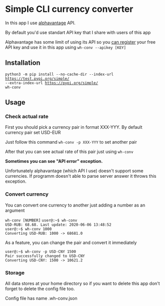<h1>Simple CLI currency converter</h1>
<p>In this app I use <a href="https://www.alphavantage.co/">alphavantage</a> API.</p>
<p>By default you'd use standart API key that I share with users of this app</p>
<p>Alphavantage has some limit of using its API so you <a href="https://www.alphavantage.co/support/#api-key">can register</a> your free API key and use it in this app using <code>wh-conv --apikey [KEY]</code></p>

<h2>Installation</h2>

<code>python3 -m pip install --no-cache-dir --index-url https://test.pypi.org/simple/ --extra-index-url https://pypi.org/simple/ wh-conv</code>

<h2>Usage</h2>

<h3>Check actual rate</h3>
<p>First you should pick a currency pair in format XXX-YYY. By default currency pair set USD-EUR</p>
<p>Just follow this command <code>wh-conv -p XXX-YYY</code> to set another pair</p>
<p>After that you can see actual rate of this pair just using <code>wh-conv</code></p>
<p><strong>Sometimes you can see "API error" exception.</strong></p>
<p>Unfortunately alphavantage (which API I use) doesn't support some currencies. If programm
doesn't able to parse server answer it throws this exception.</p>

<h3>Convert currency</h3>

<p>You can convert one currency to another just adding a number as an argument</p>
<code>wh-conv [NUMBER]</code>
<code>user@:~$ wh-conv
USD-RUB: 68.68. Last update: 2020-06-06 13:48:52
user@:~$ wh-conv 1000
Converting USD-RUB: 1000 -> 68681.0</code>

<p>As a feature, you can change the pair and convert it immediately</p>
<code>user@:~$ wh-conv -p USD-CNY 1500
Pair successfully changed to USD-CNY
Converting USD-CNY: 1500 -> 10621.2
</code>

<h3>Storage</h3>

<p>All data stores at your home directory so if you want to delete this app don't forget to delete the config file too.</p>
<p>Config file has name .wh-conv.json</p>



